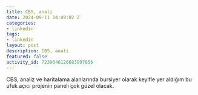 ```yaml
---
title: CBS, anali
date: 2024-09-11 14:49:02 Z
categories:
- linkedin
tags:
- linkedin
layout: post
description: CBS, anali
featured: false
activity_id: 7239646126683897856
---
```


CBS, analiz ve haritalama alanlarında bursiyer olarak keyifle yer aldığım bu ufuk açıcı projenin paneli çok güzel olacak.
